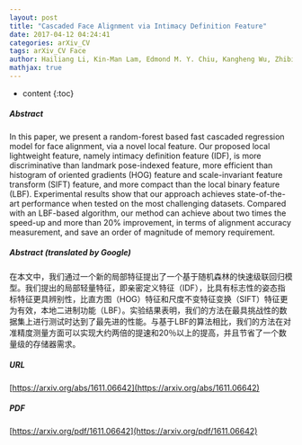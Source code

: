 ```yaml
---
layout: post
title: "Cascaded Face Alignment via Intimacy Definition Feature"
date: 2017-04-12 04:24:41
categories: arXiv_CV
tags: arXiv_CV Face
author: Hailiang Li, Kin-Man Lam, Edmond M. Y. Chiu, Kangheng Wu, Zhibin Lei
mathjax: true
---
```


* content
{:toc}

##### Abstract
In this paper, we present a random-forest based fast cascaded regression model for face alignment, via a novel local feature. Our proposed local lightweight feature, namely intimacy definition feature (IDF), is more discriminative than landmark pose-indexed feature, more efficient than histogram of oriented gradients (HOG) feature and scale-invariant feature transform (SIFT) feature, and more compact than the local binary feature (LBF). Experimental results show that our approach achieves state-of-the-art performance when tested on the most challenging datasets. Compared with an LBF-based algorithm, our method can achieve about two times the speed-up and more than 20% improvement, in terms of alignment accuracy measurement, and save an order of magnitude of memory requirement.

##### Abstract (translated by Google)
在本文中，我们通过一个新的局部特征提出了一个基于随机森林的快速级联回归模型。我们提出的局部轻量特征，即亲密定义特征（IDF），比具有标志性的姿态指标特征更具辨别性，比直方图（HOG）特征和尺度不变特征变换（SIFT）特征更为有效，本地二进制功能（LBF）。实验结果表明，我们的方法在最具挑战性的数据集上进行测试时达到了最先进的性能。与基于LBF的算法相比，我们的方法在对准精度测量方面可以实现大约两倍的提速和20％以上的提高，并且节省了一个数量级的存储器需求。

##### URL
[https://arxiv.org/abs/1611.06642](https://arxiv.org/abs/1611.06642)

##### PDF
[https://arxiv.org/pdf/1611.06642](https://arxiv.org/pdf/1611.06642)

